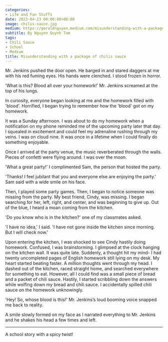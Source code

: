 ```yaml
---
categories:
- Life and Fun Stuffs
date: 2023-04-23 00:00:00+08:00
image: chilis-sauce.jpg
medium: https://geraldnguyen.medium.com/misunderstanding-with-a-package-of-chilis-sauce-6bbe57fe18b8
subtitle: By Nguyen Quynh Tam
tags:
- Chili Sauce
- School
- Medium
title: Misunderstanding with a package of chilis sauce
---
```


Mr. Jenkins pushed the door open. He barged in and stared daggers at me with his red fuming eyes. His hands were clenched. I stood frozen in horror.

'What is this? Blood all over your homework!' Mr. Jenkins screamed at the top of his lungs.

In curiosity, everyone began looking at me and the homework filled with 'blood'. Horrified, I began trying to remember how the 'blood' got on my homework.

It was a Sunday afternoon. I was about to do my homework when a notification on my phone reminded me of the upcoming party later that day. I squealed in excitement and could feel my adrenaline rushing through my veins. I was on cloud nine. It was once in a lifetime when I could finally do something enjoyable.

Once I arrived at the party venue, the music reverberated through the walls. Pieces of confetti were flying around. I was over the moon.

'What a great party!' I complimented Sam, the person that hosted the party.

'Thanks! I feel jubilant that you and everyone else are enjoying the party.' Sam said with a wide smile on his face.

Then, I played some party games. Then, I began to notice someone was missing from the party. My best friend, Cindy, was missing. I began searching for her, left, right, and center, and was beginning to give up. Out of the blue, I heard a moan coming from the kitchen.

'Do you know who is in the kitchen?' one of my classmates asked.

'I have no idea,' I said. 'I have not gone inside the kitchen since morning. But I will check now.'

Upon entering the kitchen, I was shocked to see Cindy hastily doing homework. Confused, I was brainstorming. I glimpsed at the clock hanging on the kitchen wall. It was quite late. Suddenly, a thought hit my mind- I had twenty uncompleted pages of English homework still lying on my desk. My heart started beating faster. A million thoughts went through my head. I dashed out of the kitchen, raced straight home, and searched everywhere for something to eat. However, all I could find was a small piece of bread and a packet of chili sauce. Hastily, I started scribbling down the answers while wolfing down my bread and chili sauce. I accidentally spilled chili sauce on the homework unknowingly.

'Hey! So, whose blood is this!' Mr. Jenkins’s loud booming voice snapped me back to reality.

A smile slowly formed on my face as I narrated everything to Mr. Jenkins and he shakes his head a few times and left.

---

A school story with a spicy twist!
